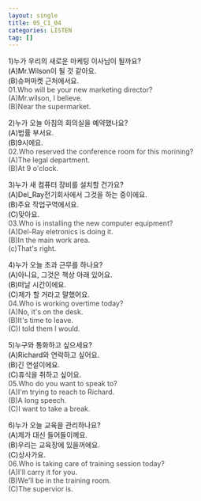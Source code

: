 ```yaml
---
layout: single
title: 05_C1_04
categories: LISTEN
tag: []
---
```


1)누가 우리의 새로운 마케팅 이사님이 될까요?   
(A)Mr.Wilson이 될 것 같아요.   
(B)슈퍼마켓 근처에서요.   
<span style="color:#464646">
01.Who will be your new marketing director?   
(A)Mr.wilson, I believe.   
(B)Near the supermarket.   
</span>
   
2)누가 오늘 아침의 회의실을 예약했나요?   
(A)법률 부서요.   
(B)9시에요.   
<span style="color:#464646">
02.Who reserved the conference room for this morining?   
(A)The legal department.   
(B)At 9 o'clock.   
</span>
   
3)누가 새 컴퓨터 장비를 설치할 건가요?   
(A)Del_Ray전기회사에서 그것을 하는 중이에요.   
(B)주요 작업구역에서요.   
(C)맞아요.   
<span style="color:#464646">
03.Who is installing the new computer equipment?   
(A)Del-Ray eletronics is doing it.   
(B)In the main work area.   
(c)That's right.   
</span>
   
4)누가 오늘 초과 근무를 하나요?   
(A)아니요, 그것은 책상 아래 있어요.   
(B)떠날 시간이에요.   
(C)제가 할 거라고 말했어요.   
<span style="color:#464646">
04.Who is working overtime today?   
(A)No, it's on the desk.   
(B)It's time to leave.   
(C)I told them I would.  
</span>   
      
5)누구와 통화하고 싶으세요?   
(A)Richard와 연락하고 싶어요.   
(B)긴 연설이에요.   
(C)휴식을 취하고 싶어요.   
<span style="color:#464646">
05.Who do you want to speak to?   
(A)I'm trying to reach to Richard.   
(B)A long speech.   
(C)I want to take a break.   
</span>
      
6)누가 오늘 교육을 관리하나요?   
(A)제가 대신 들어들이께요.   
(B)우리는 교육장에 있을꺼에요.   
(C)상사가요.   
<span style="color:#464646">
06.Who is taking care of training session today?   
(A)I'll carry it for you.   
(B)We'll be in the training room.   
(C)The supervior is.   
<span>
   

